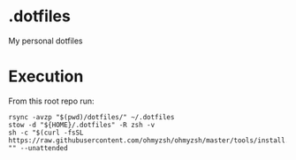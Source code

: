 # .dotfiles
My personal dotfiles

# Execution

From this root repo run:

```shell
rsync -avzp "$(pwd)/dotfiles/" ~/.dotfiles
stow -d "${HOME}/.dotfiles" -R zsh -v
sh -c "$(curl -fsSL https://raw.githubusercontent.com/ohmyzsh/ohmyzsh/master/tools/install.sh)" "" --unattended
``````
